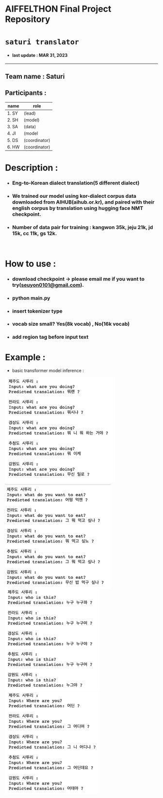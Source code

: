 # AIFFELTHON Final Project Repository 
# `saturi translator`
- #### last update : MAR 31, 2023
---
## Team name : Saturi
## Participants :

| name | role |
|------|-----|
|1. SY| (lead)|
|2. SH| (model)
|3. SA| (data)|
|4. JI| (model|
|5. DS| (coordinator)|
|6. HW| (coordinator)|

# Description :
- ### Eng-to-Korean dialect translation(5 different dialect)
- ### We trained our model using kor-dialect corpus data downloaded from AIHUB(aihub.or.kr), and paired with their english corpus by translation using hugging face NMT checkpoint.
- ### Number of data pair for training : kangwon 35k, jeju 21k, jd 15k, cc 11k, gs 12k.
</br>

# How to use :
- ### download checkpoint -> please email me if you want to try(seuyon0101@gmail.com).
- ### python main.py
- ### insert tokenizer type
- ### vocab size small? Yes(8k vocab) , No(16k vocab)
- ### add region tag before input text

# Example :

- basic transformer model inference :

![example1](img/t1.png)
![example2](img/t2.png)
![example3](img/t3.png)
![example4](img/t4.png)


